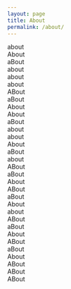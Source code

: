 ```yaml
---
layout: page
title: About  
permalink: /about/
---
```

about  
About  
aBout  
about  
about  
about  
ABout  
aBout  
About  
About  
aBout  
about  
about  
About  
aBout  
about  
ABout  
aBout  
About  
ABout  
aBout  
About  
about  
ABout  
aBout  
About  
ABout  
aBout  
About  
ABout  
ABout  
ABout  
